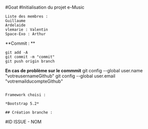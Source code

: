 #Goat
#Initialisation du projet e-Music

```
Liste des membres : 
Guillaume
Ardelaide 
vlemarie : Valentin 
Space-Exo : Arthur 
```
**Commit : **
```
git add -A
git commit -m "commit"
git push origin branch 
```
**En cas de problème sur le commmit**
git config --global user.name "votreusernameGithub" 
git config --global user.email "votremailducompteGithub"
```

Framework choisi : 

*Bootstrap 5.2*

## Création branche :
```
#ID ISSUE - NOM
```
